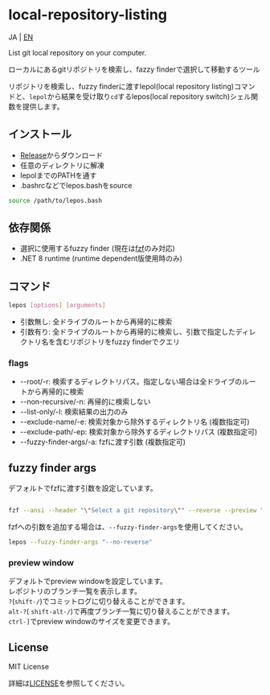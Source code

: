 # local-repository-listing

JA | [EN](README-en.md)

List git local repository on your computer.

ローカルにあるgitリポジトリを検索し、fazzy finderで選択して移動するツール

リポジトリを検索し、fuzzy finderに渡すlepol(local repository listing)コマンドと、`lepol`から結果を受け取り`cd`するlepos(local repository switch)シェル関数を提供します。

## インストール

- [Release](https://github.com/Gs-itisitcat/local-repository-listing/releases)からダウンロード
- 任意のディレクトリに解凍
- lepolまでのPATHを通す
- .bashrcなどでlepos.bashをsource

```bash
source /path/to/lepos.bash
```

## 依存関係

- 選択に使用するfuzzy finder (現在は[fzf](https://github.com/junegunn/fzf)のみ対応)
- .NET 8 runtime (runtime dependent版使用時のみ)

## コマンド

```bash
lepos [options] [arguments]
```

- 引数無し: 全ドライブのルートから再帰的に検索
- 引数有り: 全ドライブのルートから再帰的に検索し、引数で指定したディレクトリ名を含むリポジトリをfuzzy finderでクエリ

### flags

- --root/-r: 検索するディレクトリパス。指定しない場合は全ドライブのルートから再帰的に検索
- --non-recursive/-n: 再帰的に検索しない
- --list-only/-l: 検索結果の出力のみ
- --exclude-name/-e: 検索対象から除外するディレクトリ名 (複数指定可)
- --exclude-path/-ep: 検索対象から除外するディレクトリパス (複数指定可)
- --fuzzy-finder-args/-a: fzfに渡す引数 (複数指定可)

## fuzzy finder args

デフォルトでfzfに渡す引数を設定しています。

```bash

fzf --ansi --header "\"Select a git repository\"" --reverse --preview "git -C {} branch  --color=always -a" --preview-window "right:30%" --bind "ctrl-]:change-preview-window(70%|30%)" --bind "?:preview:git -C {} log --color=always --graph --all --pretty=format:'%C(auto)%<(30,trunc)%s %C(cyan)%cr %C(auto)%d' " --bind "alt-?:preview:git -C {} branch  --color=always -a "

```

fzfへの引数を追加する場合は、`--fuzzy-finder-args`を使用してください。

```bash
lepos --fuzzy-finder-args "--no-reverse"
```

### preview window

デフォルトでpreview windowを設定しています。\
レポジトリのブランチ一覧を表示します。\
`?`(`shift-/`)でコミットログに切り替えることができます。\
`alt-?`( `shift-alt-/`)で再度ブランチ一覧に切り替えることができます。\
`ctrl-]`でpreview windowのサイズを変更できます。

## License

MIT License

詳細は[LICENSE](LICENSE)を参照してください。
